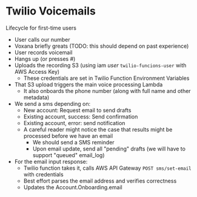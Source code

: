 # Twilio Voicemails

Lifecycle for first-time users
* User calls our number
* Voxana briefly greats (TODO: this should depend on past experience)
* User records voicemail
* Hangs up (or presses #)
* Uploads the recording S3 (using iam *user* `twilio-funcions-user` with AWS Access Key)
  * These credentials are set in Twilio Function Environment Variables
* That S3 upload triggers the main voice processing Lambda
  * It also onboards the phone number (along with full name and other metadata)
* We send a sms depending on:
  * New account: Request email to send drafts
  * Existing account, success: Send confirmation
  * Existing account, error: send notification
  * A careful reader might notice the case that results might be processed before we have an email
    * We should send a SMS reminder
    * Upon email update, send all "pending" drafts (we will have to support "queued" email_log)
* For the email input response:
  * Twilio function takes it, calls AWS API Gateway `POST sms/set-email` with credentials
  * Best effort parses the email address and verifies correctness
  * Updates the Account.Onboarding.email